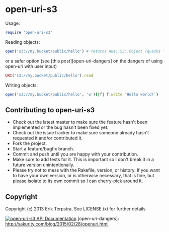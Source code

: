 # open-uri-s3

Usage:

```ruby
require 'open-uri-s3'
```

Reading objects:

```ruby
open('s3://my.bucket/public/hello') # returns Aws::S3::Object (quacks like IO)
```

or a safer option (see [this post][open-uri-dangers] on the dangers of using open-uri with user input)

```ruby
URI('s3://my.bucket/public/hello').read
```

Writing objects:

```ruby
open('s3://my.bucket/public/hello', 'w'){|f| f.write 'Hello world!'}
```

## Contributing to open-uri-s3

* Check out the latest master to make sure the feature hasn't been implemented or the bug hasn't been fixed yet.
* Check out the issue tracker to make sure someone already hasn't requested it and/or contributed it.
* Fork the project.
* Start a feature/bugfix branch.
* Commit and push until you are happy with your contribution.
* Make sure to add tests for it. This is important so I don't break it in a future version unintentionally.
* Please try not to mess with the Rakefile, version, or history. If you want to have your own version, or is otherwise necessary, that is fine, but please isolate to its own commit so I can cherry-pick around it.

## Copyright

Copyright (c) 2013 Erik Terpstra. See LICENSE.txt for
further details.

[![open-uri-s3 API Documentation](https://dqvhmzwrjy66y.cloudfront.net/assets/badge-d08eb706b0adfe1d16fe2ca9c1e49cbc.png)](https://www.omniref.com/ruby/gems/open-uri-s3)
[open-uri-dangers]: http://sakurity.com/blog/2015/02/28/openuri.html
